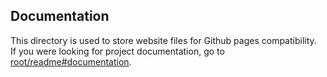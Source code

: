 ## Documentation

This directory is used to store website files for Github pages compatibility.<br>
If you were looking for project documentation, go to [root/readme#documentation](../Readme.md#documentation).